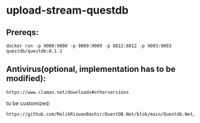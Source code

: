 # upload-stream-questdb 
## Prereqs:
```
docker run -p 9000:9000 -p 9009:9009 -p 8812:8812 -p 9003:9003 questdb/questdb:8.1.1
```

## Antivirus(optional, implementation has to be modified):
```
https://www.clamav.net/downloads#otherversions
```
to be customized:
```
https://github.com/MalikRizwanBashir/QuestDB.Net/blob/main/Questdb.Net/QuestDBClient.cs
```
